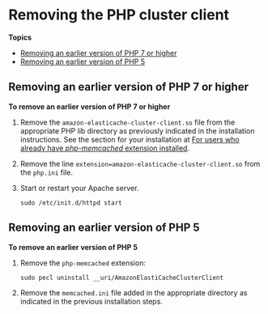 # Removing the PHP cluster client<a name="Appendix.PHPAutoDiscoverySetup.Removing"></a>

**Topics**
+ [Removing an earlier version of PHP 7 or higher](#Appendix.PHPAutoDiscoverySetup.Removing.PHP7x)
+ [Removing an earlier version of PHP 5](#Appendix.PHPAutoDiscoverySetup.Removing.PHP5x)

## Removing an earlier version of PHP 7 or higher<a name="Appendix.PHPAutoDiscoverySetup.Removing.PHP7x"></a>

**To remove an earlier version of PHP 7 or higher**

1. Remove the `amazon-elasticache-cluster-client.so` file from the appropriate PHP lib directory as previously indicated in the installation instructions\. See the section for your installation at [For users who already have *php\-memcached* extension installed](Appendix.PHPAutoDiscoverySetup.md#Appendix.PHPAutoDiscoverySetup.InstallingExisting)\.

1. Remove the line `extension=amazon-elasticache-cluster-client.so` from the `php.ini` file\.

1. Start or restart your Apache server\.

   ```
   sudo /etc/init.d/httpd start
   ```

## Removing an earlier version of PHP 5<a name="Appendix.PHPAutoDiscoverySetup.Removing.PHP5x"></a>

**To remove an earlier version of PHP 5**

1. Remove the `php-memcached` extension:

   ```
   sudo pecl uninstall __uri/AmazonElastiCacheClusterClient
   ```

1.  Remove the `memcached.ini` file added in the appropriate directory as indicated in the previous installation steps\. 